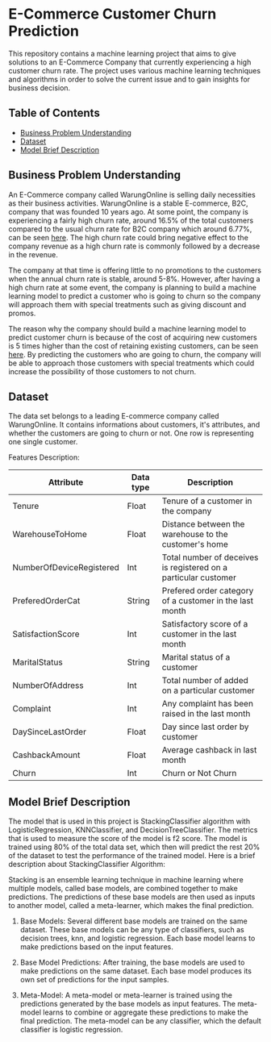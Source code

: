 # E-Commerce Customer Churn Prediction

This repository contains a machine learning project that aims to give solutions to an E-Commerce Company that currently experiencing a high customer churn rate. The project uses various machine learning techniques and algorithms in order to solve the current issue and to gain insights for business decision.

## Table of Contents

- [Business Problem Understanding](#business-problem-understanding)
- [Dataset](#dataset)
- [Model Brief Description](#model)

<a name="business-problem-understanding"></a>
## Business Problem Understanding
An E-Commerce company called WarungOnline is selling daily necessities as their business activities. WarungOnline is a stable E-commerce, B2C, company that was founded 10 years ago. At some point, the company is experiencing a fairly high churn rate, around 16.5% of the total customers compared to the usual churn rate for B2C company which around 6.77%, can be seen [here](https://recurly.com/research/churn-rate-benchmarks/). The high churn rate could bring negative effect to the company revenue as a high churn rate is commonly followed by a decrease in the revenue.

The company at that time is offering little to no promotions to the customers when the annual churn rate is stable, around 5-8%. However, after having a high churn rate at some event, the company is planning to build a machine learning model to predict a customer who is going to churn so the company will approach them with special treatments such as giving discount and promos.

The reason why the company should build a machine learning model to predict customer churn is because of the cost of acquiring new customers is 5 times higher than the cost of retaining existing customers, can be seen [here](https://www.optimove.com/resources/learning-center/customer-acquisition-vs-retention-costs). By predicting the customers who are going to churn, the company will be able to approach those customers with special treatments which could increase the possibility of those customers to not churn. 

<a name="dataset"></a>
## Dataset
The data set belongs to a leading E-commerce company called WarungOnline. It contains informations about customers, it's attributes, and whether the customers are going to churn or not. One row is representing one single customer.

Features Description:

| Attribute | Data type | Description |
| --- | --- | --- |
| Tenure | Float | Tenure of a customer in the company |
| WarehouseToHome | Float | Distance between the warehouse to the customer's home |
| NumberOfDeviceRegistered | Int | Total number of deceives is registered on a particular customer |
| PreferedOrderCat | String | Prefered order category of a customer in the last month |
| SatisfactionScore | Int | Satisfactory score of a customer in the last month |
| MaritalStatus | String | Marital status of a customer |
| NumberOfAddress | Int | Total number of added on a particular customer |
| Complaint | Int | Any complaint has been raised in the last month |
| DaySinceLastOrder | Float | Day since last order by customer |
| CashbackAmount | Float | Average cashback in last month |
| Churn | Int | Churn or Not Churn |

<a name="model"></a>
## Model Brief Description
The model that is used in this project is StackingClassifier algorithm with LogisticRegression, KNNClassifier, and DecisionTreeClassifier. The metrics that is used to measure the score of the model is f2 score. The model is trained using 80% of the total data set, which then will predict the rest 20% of the dataset to test the performance of the trained model. Here is a brief description about StackingClassifier Algorithm:

Stacking is an ensemble learning technique in machine learning where multiple models, called base models, are combined together to make predictions. The predictions of these base models are then used as inputs to another model, called a meta-learner, which makes the final prediction.
1. Base Models: Several different base models are trained on the same dataset. These base models can be any type of classifiers, such as decision trees, knn, and logistic regression. Each base model learns to make predictions based on the input features.

2. Base Model Predictions: After training, the base models are used to make predictions on the same dataset. Each base model produces its own set of predictions for the input samples.

3. Meta-Model: A meta-model or meta-learner is trained using the predictions generated by the base models as input features. The meta-model learns to combine or aggregate these predictions to make the final prediction. The meta-model can be any classifier, which the default classifier is logistic regression.
